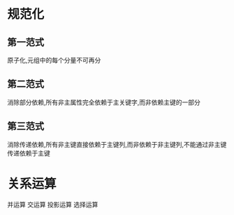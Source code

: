 # 规范化
## 第一范式
原子化,元组中的每个分量不可再分
## 第二范式
消除部分依赖,所有非主属性完全依赖于主关键字,而非依赖主键的一部分
## 第三范式
消除传递依赖,所有非主键直接依赖于主键列,而非依赖于非主键列,不能通过非主键传递依赖于主键
# 关系运算
并运算
交运算
投影运算
选择运算
